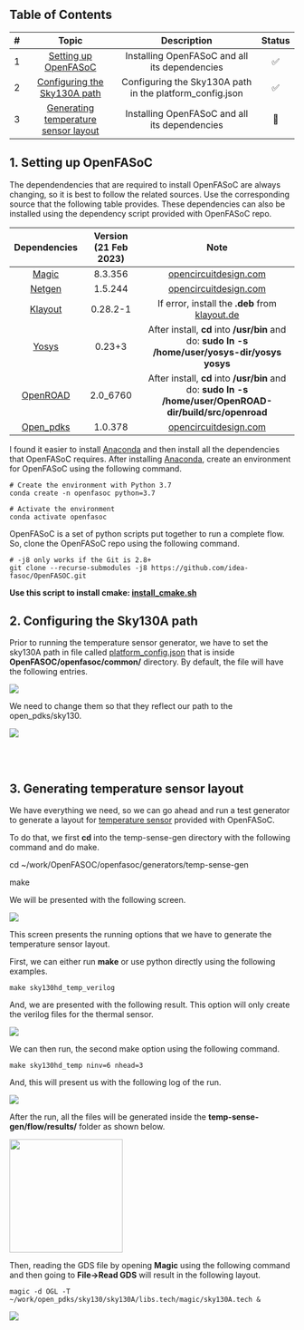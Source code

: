 ## Table of Contents 
| #  |         Topic          |   Description        | Status
|:--:|:-------------------------:|:--------------------:|:-----:|
| 1  | [Setting up OpenFASoC]()      | Installing OpenFASoC and all its dependencies |:white_check_mark:|
| 2  | [Configuring the Sky130A path]()      | Configuring the Sky130A path in the platform_config.json |:white_check_mark:|
| 3  | [Generating temperature sensor layout]()      | Installing OpenFASoC and all its dependencies |:large_orange_diamond:|



## 1. Setting up OpenFASoC

The dependendencies that are required to install OpenFASoC are always changing, so it is best to follow the related sources. Use the corresponding source that the following table provides. These dependencies can also be installed using the dependency script provided with OpenFASoC repo.

|  Dependencies | Version (21 Feb 2023) |             Note                    |
|:-------------:|:----------------------:|:-----------------------------------:|
| [Magic](https://github.com/RTimothyEdwards/magic)  |8.3.356| [opencircuitdesign.com](http://opencircuitdesign.com/magic/index.html)|
| [Netgen](https://github.com/RTimothyEdwards/netgen)|1.5.244|[opencircuitdesign.com](http://opencircuitdesign.com/netgen/index.html)|
| [Klayout](https://github.com/KLayout/klayout)|0.28.2-1|If error, install the **.deb** from [klayout.de](https://www.klayout.de/build.html)|
| [Yosys](https://github.com/The-OpenROAD-Project/yosys)|0.23+3|After install, **cd** into **/usr/bin** and do: **sudo ln -s /home/user/yosys-dir/yosys yosys**|
| [OpenROAD](https://github.com/The-OpenROAD-Project/OpenROAD)|2.0_6760|After install, **cd** into **/usr/bin** and do: **sudo ln -s /home/user/OpenROAD-dir/build/src/openroad**|
| [Open_pdks](https://github.com/RTimothyEdwards/open_pdks)|1.0.378|[opencircuitdesign.com](http://opencircuitdesign.com/open_pdks/)|

I found it easier to install [Anaconda](https://www.anaconda.com/products/distribution) and then install all the dependencies that OpenFASoC requires. After installing [Anaconda](https://www.anaconda.com/products/distribution), create an environment for OpenFASoC using the following command. 
```
# Create the environment with Python 3.7
conda create -n openfasoc python=3.7

# Activate the environment
conda activate openfasoc
```

OpenFASoC is a set of python scripts put together to run a complete flow. So, clone the OpenFASoC repo using the following command. 

```
# -j8 only works if the Git is 2.8+
git clone --recurse-submodules -j8 https://github.com/idea-fasoc/OpenFASOC.git
```

**Use this script to install cmake: [install_cmake.sh](./script/install_cmake.sh)** 

## **2. Configuring the Sky130A path**
Prior to running the temperature sensor generator, we have to set the sky130A path in file called [platform_config.json](https://github.com/idea-fasoc/OpenFASOC/blob/main/openfasoc/common/platform_config.json) that is inside **OpenFASOC/openfasoc/common/** directory. By default, the file will have the following entries.

<img src="./images/platform_config.jpg">

We need to change them so that they reflect our path to the open_pdks/sky130.

<img src="./images/platform_config1.jpg">


<br><br>

## **3. Generating temperature sensor layout**

We have everything we need, so we can go ahead and run a test generator to generate a layout for [temperature sensor](https://github.com/idea-fasoc/OpenFASOC/tree/main/openfasoc/generators/temp-sense-gen) provided with OpenFASoC.

To do that, we first **cd** into the temp-sense-gen directory with the following command and do make.

cd ~/work/OpenFASOC/openfasoc/generators/temp-sense-gen

make

We will be presented with the following screen. 

<img src="./images/openfasoc_welcome.jpg">

This screen presents the running options that we have to generate the temperature sensor layout. 

First, we can either run **make** or use python directly using the following examples. 

```
make sky130hd_temp_verilog
```

And, we are presented with the following result. This option will only create the verilog files for the thermal sensor.

<img src="./images/make_verilog.jpg">

We can then run, the second make option using the following command. 

```
make sky130hd_temp ninv=6 nhead=3
```

And, this will present us with the following log of the run. 

<img src="./images/make_sky130.jpg">

After the run, all the files will be generated inside the **temp-sense-gen/flow/results/** folder as shown below. 

<img width=200 src="./images/file_list.jpg">

Then, reading the GDS file by opening **Magic** using the following command and then going to **File->Read GDS** will result in the following layout.

```
magic -d OGL -T ~/work/open_pdks/sky130/sky130A/libs.tech/magic/sky130A.tech &
```

<img src="./images/temp_gds.jpg">